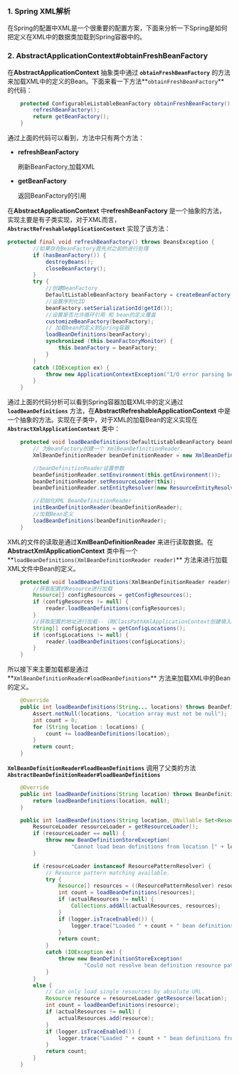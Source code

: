 ### 1. Spring XML解析

在Spring的配置中XML是一个很重要的配置方案，下面来分析一下Spring是如何把定义在XML中的数据类加载到Spring容器中的。

### 2. AbstractApplicationContext#obtainFreshBeanFactory

在**AbstractApplicationContext** 抽象类中通过 **`obtainFreshBeanFactory`** 的方法来加载XML中的定义的Bean。下面来看一下方法**`obtainFreshBeanFactory`** 的代码：

```java
	protected ConfigurableListableBeanFactory obtainFreshBeanFactory() {
		refreshBeanFactory();
		return getBeanFactory();
	}
```

通过上面的代码可以看到，方法中只有两个方法：

- **refreshBeanFactory**

  刷新BeanFactory,加载XML

- **getBeanFactory**

  返回BeanFactory的引用

在**AbstractApplicationContext** 中**refreshBeanFactory** 是一个抽象的方法，实现主要是有子类实现，对于XML而言，**`AbstractRefreshableApplicationContext`**  实现了该方法：

```java
protected final void refreshBeanFactory() throws BeansException {
    	//如果存在BeanFactory首先对之前的进行处理
		if (hasBeanFactory()) {
			destroyBeans();
			closeBeanFactory();
		}
		try {
            //创建BeanFactory
			DefaultListableBeanFactory beanFactory = createBeanFactory();
            //设置序列化ID
			beanFactory.setSerializationId(getId());
            //设置是否允许循环引用 和 bean的定义覆盖
			customizeBeanFactory(beanFactory);
            // 加载bean的定义到Spring容器
			loadBeanDefinitions(beanFactory);
			synchronized (this.beanFactoryMonitor) {
				this.beanFactory = beanFactory;
			}
		}
		catch (IOException ex) {
			throw new ApplicationContextException("I/O error parsing bean definition source for " + getDisplayName(), ex);
		}
	}
```

通过上面的代码分析可以看到Spring容器加载XML中的定义通过 **`loadBeanDefinitions`** 方法，在**AbstractRefreshableApplicationContext** 中是一个抽象的方法。实现在子类中，对于XML的加载Bean的定义实现在 **`AbstractXmlApplicationContext`**  类中：

```java
	protected void loadBeanDefinitions(DefaultListableBeanFactory beanFactory) throws BeansException, IOException {
		// 为BeanFactory创建一个 XmlBeanDefinitionReader.
		XmlBeanDefinitionReader beanDefinitionReader = new XmlBeanDefinitionReader(beanFactory);

		//beanDefinitionReader设置参数
		beanDefinitionReader.setEnvironment(this.getEnvironment());
		beanDefinitionReader.setResourceLoader(this);
		beanDefinitionReader.setEntityResolver(new ResourceEntityResolver(this));

		//初始化XML BeanDefinitionReader
		initBeanDefinitionReader(beanDefinitionReader);
        //加载Bean定义
		loadBeanDefinitions(beanDefinitionReader);
	}
```

XML的文件的读取是通过**XmlBeanDefinitionReader** 来进行读取数据。在**AbstractXmlApplicationContext** 类中有一个**`loadBeanDefinitions(XmlBeanDefinitionReader reader)`**  方法来进行加载XML文件中Bean的定义。

```java
	protected void loadBeanDefinitions(XmlBeanDefinitionReader reader) throws BeansException, IOException {
        //获取配置的Resource进行加载
		Resource[] configResources = getConfigResources();
		if (configResources != null) {
			reader.loadBeanDefinitions(configResources);
		}
        //获取配置的地址进行加载--（用ClassPathXmlApplicationContext创建填入application.xml的就是通过这个地方加载）
		String[] configLocations = getConfigLocations();
		if (configLocations != null) {
			reader.loadBeanDefinitions(configLocations);
		}
	}
```

所以接下来主要加载都是通过**`XmlBeanDefinitionReader#loadBeanDefinitions`**  方法来加载XML中的Bean的定义。

```java
	@Override
	public int loadBeanDefinitions(String... locations) throws BeanDefinitionStoreException {
		Assert.notNull(locations, "Location array must not be null");
		int count = 0;
		for (String location : locations) {
			count += loadBeanDefinitions(location);
		}
		return count;
	}
```

**`XmlBeanDefinitionReader#loadBeanDefinitions`** 调用了父类的方法 **`AbstractBeanDefinitionReader#loadBeanDefinitions`** 

```java
	@Override
	public int loadBeanDefinitions(String location) throws BeanDefinitionStoreException {
		return loadBeanDefinitions(location, null);
	}

	public int loadBeanDefinitions(String location, @Nullable Set<Resource> actualResources) throws BeanDefinitionStoreException {
		ResourceLoader resourceLoader = getResourceLoader();
		if (resourceLoader == null) {
			throw new BeanDefinitionStoreException(
					"Cannot load bean definitions from location [" + location + "]: no ResourceLoader available");
		}

		if (resourceLoader instanceof ResourcePatternResolver) {
			// Resource pattern matching available.
			try {
				Resource[] resources = ((ResourcePatternResolver) resourceLoader).getResources(location);
				int count = loadBeanDefinitions(resources);
				if (actualResources != null) {
					Collections.addAll(actualResources, resources);
				}
				if (logger.isTraceEnabled()) {
					logger.trace("Loaded " + count + " bean definitions from location pattern [" + location + "]");
				}
				return count;
			}
			catch (IOException ex) {
				throw new BeanDefinitionStoreException(
						"Could not resolve bean definition resource pattern [" + location + "]", ex);
			}
		}
		else {
			// Can only load single resources by absolute URL.
			Resource resource = resourceLoader.getResource(location);
			int count = loadBeanDefinitions(resource);
			if (actualResources != null) {
				actualResources.add(resource);
			}
			if (logger.isTraceEnabled()) {
				logger.trace("Loaded " + count + " bean definitions from location [" + location + "]");
			}
			return count;
		}
	}
```


